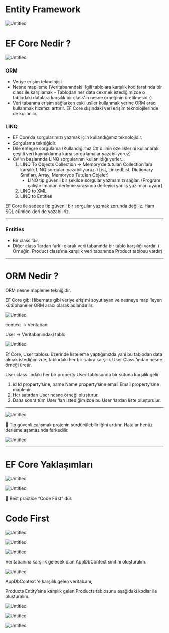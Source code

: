 # Entity Framework

![Untitled](Untitled.png)

# EF Core Nedir ?

![Untitled](Untitled%201.png)

### ORM

- Veriye erişim teknolojisi
- Nesne map’leme (Veritabanındaki ilgili tablolara karşılık kod tarafında bir class ile karşılamak - Tablodan her data cekmek istediğimizde o tablodaki datalara karşılık bir class’ın nesne örneğinin üretilmesidir)
- Veri tabanına erişim sağlarken eski usller kullanmak yerine ORM aracı kullanmak hızımızı arttırır. EF Core dışındaki veri erişim teknolojilerinde de kullanılır.

### LINQ

- EF Core’da sorgularımızı yazmak için kullandığımız teknolojidir.
- Sorgulama tekniğidir.
- Dile entegre sorgulama (Kullandığımız C# dilinin özelliklerini kullanarak çeşitli veri kaynaklarına karşı sorgulamalar yazabiliyoruz)
- C# ‘ın başlarında LINQ sorgularının kullanıldığı yerler…
    1. LINQ To Objects Collection → Memory’de tutulan Collection’lara karşılık LINQ sorguları yazabiliyoruz. (List, LinkedList, Dictionary Sınıfları, Array, Memoryde Tutulan Objeler)
        - LINQ tip güvenli bir şekilde sorgular yazmamızı sağlar. (Program çalıştırılmadan derleme sırasında derleyici yanlış yazımları uyarır)
    2. LINQ to XML 
    3. LINQ to Entities 

EF Core ile sadece tip güvenli bir sorgular yazmak zorunda değiliz. Ham SQL cümlecikleri de yazabiliriz. 

---

### Entities

- Bir class ‘dır.
- Diğer class ‘lardan farklı olarak veri tabanında bir tablo karşılığı vardır. ( Örneğin, Product class’ına karşılık veri tabanında Product tablosu vardır)

---

# ORM Nedir ?

ORM nesne mapleme tekniğidir. 

EF Core gibi Hibernate gibi veriye erişimi soyutlayan ve nesneye map ‘leyen kütüphaneler ORM aracı olarak adlandırılır.

![Untitled](Untitled%202.png)

context → Veritabanı

User → Veritabanındaki tablo

![Untitled](Untitled%203.png)

Ef Core, User tablosu üzerinde listeleme yaptığımızda yani bu tablodan data almak istediğimizde; tablodaki her bir satıra karşılık User Class ‘ından nesne örneği üretir.

User class ‘ındaki her bir property User tablosunda bir sutuna karşılık gelir.

1. id Id property’sine, name Name property’sine email Email property’sine maplenir. 
2. Her satırdan User nesne örneği oluşturur. 
3. Daha sonra tüm User ‘ları istediğimizde bu User ‘lardan liste oluşturulur.

---

![Untitled](Untitled%204.png)

<aside>

📌 Tip güvenli çalışmak projenin sürdürülebilirliğini arttırır. Hatalar henüz derleme aşamasında farkedilir.

</aside>

![Untitled](Untitled%205.png)

---

# EF Core Yaklaşımları

![Untitled](Untitled%206.png)

![Untitled](Untitled%207.png)

<aside>

📌 Best practice “Code First” dür.

</aside>

# Code First

![Untitled](Untitled%208.png)

![Untitled](Untitled%209.png)

![Untitled](Untitled%2010.png)

Veritabanına karşılık gelecek olan AppDbContext sınıfını oluşturalım.

![Untitled](Untitled%2011.png)

AppDbContext ‘e karşılık gelen veritabanı,

Products Entity’sine karşılık gelen Products tablosunu aşağıdaki kodlar ile oluşturalım.

![Untitled](Untitled%2012.png)

![Untitled](Untitled%2013.png)

![Untitled](Untitled%2014.png)